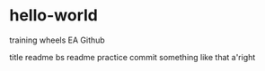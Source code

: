 # hello-world
training wheels EA Github
<html>title</html>
<head>readme bs</>
<body>readme practice commit</body>
</html>
something like that a'right
